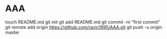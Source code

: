 AAA
===
touch README.md
git init
git add README.md
git commit -m "first commit"
git remote add origin https://github.com/ravic1995/AAA.git
git push -u origin master
